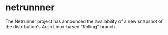 # netrunnner
The Netrunner project has announced the availability of a new snapshot of the distribution's Arch Linux-based "Rolling" branch.
